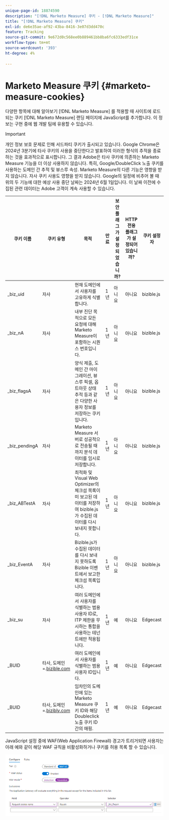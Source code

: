 ```yaml
---
unique-page-id: 18874590
description: "[!DNL Marketo Measure] 쿠키 - [!DNL Marketo Measure]"
title: "[!DNL Marketo Measure] 쿠키"
exl-id: de6e35ae-af92-43ba-8416-3e07d3dd470c
feature: Tracking
source-git-commit: 9e672d0c568ee0b889461bb8ba6fc6333edf31ce
workflow-type: tm+mt
source-wordcount: '393'
ht-degree: 4%

---
```


# Marketo Measure 쿠키 {#marketo-measure-cookies}

다양한 항목에 대해 알아보기 [!DNL Marketo Measure] 를 적용할 때 사이트에 로드되는 쿠키 [!DNL Marketo Measure] 랜딩 페이지에 JavaScript를 추가합니다. 이 정보는 구현 중에 웹 개발 팀에 유용할 수 있습니다.

>[!IMPORTANT]
>
>개인 정보 보호 문제로 인해 서드파티 쿠키가 출시되고 있습니다. Google Chrome은 2024년 3분기에 타사 쿠키의 사용을 중단한다고 발표하여 이러한 형식의 추적을 종료하는 것을 효과적으로 표시합니다. 그 결과 Adobe은 타사 쿠키에 의존하는 Marketo Measure 기능을 더 이상 사용하지 않습니다. 특히, Google/DoubleClick 노출 쿠키를 사용하는 도메인 간 추적 및 뷰스루 속성. Marketo Measure의 다른 기능은 영향을 받지 않습니다. 자사 쿠키 사용도 영향을 받지 않습니다. Google의 일정에 비추어 볼 때 위의 두 기능에 대한 예상 사용 중단 날짜는 2024년 6월 1일입니다. 이 날짜 이전에 수집된 관련 데이터는 Adobe 고객이 계속 사용할 수 있습니다.

<table>
<thead>
  <tr>
    <th>쿠키 이름</th>
    <th>쿠키 유형</th>
    <th>목적</th>
    <th>만료</th>
    <th>보안 플래그가 설정되었습니까?<br></th>
    <th>HTTP 전용 플래그가 설정되어 있습니까?</th>
    <th>쿠키 설정자</th>
  </tr>
</thead>
<tbody>
  <tr>
    <td>_biz_uid</td>
    <td>자사</td>
    <td>현재 도메인에서 사용자를 고유하게 식별합니다.</td>
    <td>1년</td>
    <td>아니요</td>
    <td>아니요</td>
    <td>bizible.js</td>
  </tr>
  <tr>
    <td>_biz_nA</td>
    <td>자사</td>
    <td>내부 진단 목적으로 모든 요청에 대해 Marketo Measure이 포함하는 시퀀스 번호입니다.</td>
    <td>1년</td>
    <td>아니요</td>
    <td>아니요</td>
    <td>bizible.js</td>
  </tr>
  <tr>
    <td>_biz_flagsA</td>
    <td>자사</td>
    <td>양식 제출, 도메인 간 마이그레이션, 뷰스루 픽셀, 옵트아웃 상태 추적 등과 같은 다양한 사용자 정보를 저장하는 쿠키입니다.</td>
    <td>1년</td>
    <td>아니요</td>
    <td>아니요</td>
    <td>bizible.js</td>
  </tr>
  <tr>
    <td>_biz_pendingA</td>
    <td>자사</td>
    <td>Marketo Measure 서버로 성공적으로 전송될 때까지 분석 데이터를 임시로 저장합니다.</td>
    <td>1년</td>
    <td>아니요</td>
    <td>아니요</td>
    <td>bizible.js</td>
  </tr>
  <tr>
    <td>_biz_ABTestA</td>
    <td>자사</td>
    <td>최적화 및 Visual Web Optimizer의 체크섬 목록이미 보고된 데이터를 저장하여 bizible.js가 수집된 데이터를 다시 보내지 못합니다.</td>
    <td>1년</td>
    <td>아니요</td>
    <td>아니요</td>
    <td>bizible.js</td>
  </tr>
  <tr>
    <td>_biz_EventA</td>
    <td>자사</td>
    <td>Bizible.js가 수집된 데이터를 다시 보내지 못하도록 Bizible 이벤트에서 보고한 체크섬 목록입니다.</td>
    <td>1년</td>
    <td>아니요</td>
    <td>아니요</td>
    <td>bizible.js</td>
  </tr>
  <tr>
    <td>_biz_su</td>
    <td>자사</td>
    <td>여러 도메인에서 사용자를 식별하는 범용 사용자 ID로, ITP 제한을 무시하는 통합을 사용하는 테넌트에만 적용됩니다.</td>
    <td>1년</td>
    <td>예</td>
    <td>아니요</td>
    <td>Edgecast</td>
  </tr>
  <tr>
    <td>_BUID</td>
    <td>타사, 도메인=.<a href="https://business.adobe.com/products/marketo/bizible.html">bizible.com</a></td>
    <td>여러 도메인에서 사용자를 식별하는 범용 사용자 ID입니다.</td>
    <td>1년</td>
    <td>예</td>
    <td>아니요</td>
    <td>Edgecast</td>
  </tr>
  <tr>
    <td>_BUID</td>
    <td>타사, 도메인=.<a href="http://bizibly.com/">bizibly.com</a></td>
    <td>임차인의 도메인에 있는 Marketo Measure 쿠키 ID와 해당 Doubleclick 노출 쿠키 ID 간의 매핑.</td>
    <td>1년</td>
    <td>예</td>
    <td>아니요</td>
    <td>Edgecast</td>
  </tr>
</tbody>
</table>

JavaScript 설정 중에 WAF(Web Application Firewall) 경고가 트리거되면 사용자는 아래 예와 같이 해당 WAF 규칙을 비활성화하거나 쿠키를 허용 목록 할 수 있습니다.

![](assets/marketo-measure-cookies-1.png)
